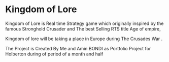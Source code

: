 # Kingdom of Lore
Kingdom of Lore is Real time Strategy game which originally inspired by the famous Stronghold Crusader and The best Selling RTS title Age of empire,

Kingdom of lore will be taking a place in Europe during The Crusades War .

The Project is Created By Me and 
Amin BONDI
 as Portfolio Project for 
Holberton
 during of period of a month and half

